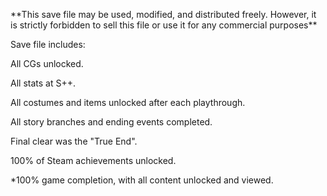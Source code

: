 \*\*This save file may be used, modified, and distributed freely. However, it is strictly forbidden to sell this file or use it for any commercial purposes\*\*



Save file includes:



All CGs unlocked.



All stats at S++.



All costumes and items unlocked after each playthrough.



All story branches and ending events completed.



Final clear was the "True End".



100% of Steam achievements unlocked.

\*100% game completion, with all content unlocked and viewed.

